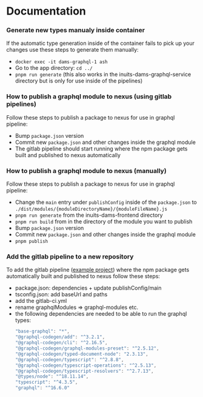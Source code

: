 # Documentation

### Generate new types manualy inside container

If the automatic type generation inside of the container fails to pick up your changes use these steps to generate them manually:

- `docker exec -it dams-graphql-1 ash`
- Go to the app directory: `cd ../`
- `pnpm run generate` (this also works in the inuits-dams-graphql-service directory but is only for use inside of the pipelines)

### How to publish a graphql module to nexus (using gitlab pipelines)

Follow these steps to publish a package to nexus for use in graphql pipeline:

- Bump `package.json` version
- Commit new `package.json` and other changes inside the graphql module
- The gitlab pipeline should start running where the npm package gets built and published to nexus automatically


### How to publish a graphql module to nexus (manually)

Follow these steps to publish a package to nexus for use in graphql pipeline:

- Change the `main` entry under `publishConfig` inside of the `package.json` to `./dist/modules/{moduleDirectoryName}/{moduleFileName}.js`
- `pnpm run generate` from the inuits-dams-frontend directory
- `pnpm run build` from in the directory of the module you want to publish
- Bump `package.json` version
- Commit new `package.json` and other changes inside the graphql module
- `pnpm publish`


### Add the gitlab pipeline to a new repository

To add the gitlab pipeline ([example project](https://gitlab.inuits.io/rnd/inuits/dams/inuits-dams-saved-search-module)) where the npm package gets automatically built and published to nexus follow these steps:

- package.json: dependencies + update publishConfig/main
- tsconfig.json: add baseUrl and paths
- add the gitlab-ci.yml
- rename graphqlModules => graphql-modules etc.
- the following dependencies are needed to be able to run the graphql types:
    ```javascript
    "base-graphql": "*",
    "@graphql-codegen/add": "^3.2.1",
    "@graphql-codegen/cli": "^2.16.5",
    "@graphql-codegen/graphql-modules-preset": "^2.5.12",
    "@graphql-codegen/typed-document-node": "2.3.13",
    "@graphql-codegen/typescript": "^2.8.8",
    "@graphql-codegen/typescript-operations": "^2.5.13",
    "@graphql-codegen/typescript-resolvers": "^2.7.13",
    "@types/node": "^18.11.14",
    "typescript": "^4.3.5",
    "graphql": "^16.6.0"
    ```
